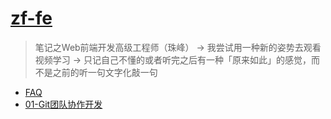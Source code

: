 # [zf-fe](https://github.com/ppambler/zf-fe)

> 笔记之Web前端开发高级工程师（珠峰） -> 我尝试用一种新的姿势去观看视频学习 -> 只记自己不懂的或者听完之后有一种「原来如此」的感觉，而不是之前的听一句文字化敲一句

- [FAQ](./FAQ.md)
- [01-Git团队协作开发](./01-Git/README.md)